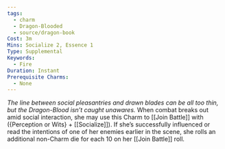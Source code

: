 ```yaml
---
tags:
  - charm
  - Dragon-Blooded
  - source/dragon-book
Cost: 3m
Mins: Socialize 2, Essence 1
Type: Supplemental
Keywords:
  - Fire
Duration: Instant
Prerequisite Charms:
  - None
---
```

*The line between social pleasantries and drawn blades can be all too thin, but the Dragon-Blood isn’t caught unawares.*
When combat breaks out amid social interaction, she may use this Charm to [[Join Battle]] with ({Perception or Wits} + [[Socialize]]). If she’s successfully influenced or read the intentions of one of her enemies earlier in the scene, she rolls an additional non-Charm die for each 10 on her [[Join Battle]] roll.